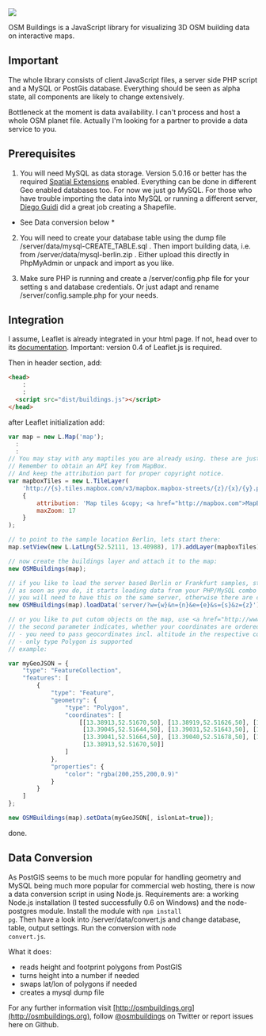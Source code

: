 <img src="https://raw.github.com/kekscom/osmbuildings/master/doc/logo.png"/>

OSM Buildings is a JavaScript library for visualizing 3D OSM building data on interactive maps.

## Important

The whole library consists of client JavaScript files, a server side PHP script and a MySQL or PostGis database.
Everything should be seen as alpha state, all components are likely to change extensively.

Bottleneck at the moment is data availability. I can't process and host a whole OSM planet file.
Actually I'm looking for a partner to provide a data service to you.


## Prerequisites

1. You will need MySQL as data storage. Version 5.0.16 or better has the required [Spatial Extensions](http://dev.mysql.com/doc/refman/5.0/en/spatial-extensions.html) enabled.
Everything can be done in different Geo enabled databases too. For now we just go MySQL.
For those who have trouble importing the data into MySQL or running a different server, [Diego Guidi](https://twitter.com/D_Guidi) did a great job creating a Shapefile.

* See Data conversion below *

2. You will need to create your database table using the dump file /server/data/mysql-CREATE_TABLE.sql .
Then import building data, i.e. from /server/data/mysql-berlin.zip . Either upload this directly in PhpMyAdmin or unpack and import as you like.

3. Make sure PHP is running and create a /server/config.php file for your setting s and database credentials.
Or just adapt and rename /server/config.sample.php for your needs.


## Integration

I assume, Leaflet is already integrated in your html page. If not, head over to its [documentation](http://leaflet.cloudmade.com/reference.html).
Important: version 0.4 of Leaflet.js is required.

Then in header section, add:

```html
<head>
    :
    :
  <script src="dist/buildings.js"></script>
</head>
```

after Leaflet initialization add:

```javascript
var map = new L.Map('map');
  :
  :
// You may stay with any maptiles you are already using. these are just my favourites.
// Remember to obtain an API key from MapBox.
// And keep the attribution part for proper copyright notice.
var mapboxTiles = new L.TileLayer(
    'http://{s}.tiles.mapbox.com/v3/mapbox.mapbox-streets/{z}/{x}/{y}.png',
    {
        attribution: 'Map tiles &copy; <a href="http://mapbox.com">MapBox</a>',
        maxZoom: 17
    }
);

// to point to the sample location Berlin, lets start there:
map.setView(new L.LatLng(52.52111, 13.40988), 17).addLayer(mapboxTiles);

// now create the buildings layer and attach it to the map:
new OSMBuildings(map);

// if you like to load the server based Berlin or Frankfurt samples, start loading use loadData()
// as soon as you do, it starts loading data from your PHP/MySQL combo
// you will need to have this on the same server, otherwise there are cross origin issues
new OSMBuildings(map).loadData('server/?w={w}&n={n}&e={e}&s={s}&z={z}');

// or you like to put cutom objects on the map, use <a href="http://www.geojson.org/geojson-spec.html">GeoJSON</a>
// the second parameter indicates, whether your coordinates are ordered as lat/lon (default) or lon/lat
// - you need to pass geocordinates incl. altitude in the respective coordinates properties.
// - only type Polygon is supported
// example:

var myGeoJSON = {
    "type": "FeatureCollection",
    "features": [
        {
            "type": "Feature",
            "geometry": {
                "type": "Polygon",
                "coordinates": [
                    [[13.38913,52.51670,50], [13.38919,52.51626,50], [13.39047,52.51634,50],
                     [13.39045,52.51644,50], [13.39031,52.51643,50], [13.39028,52.51664,50],
                     [13.39041,52.51664,50], [13.39040,52.51678,50], [13.38913,52.51670,50],
                     [13.38913,52.51670,50]]
                ]
            },
            "properties": {
                "color": "rgba(200,255,200,0.9)"
            }
        }
    ]
};

new OSMBuildings(map).setData(myGeoJSON[, islonLat=true]); 
```


done.

## Data Conversion

As PostGIS seems to be much more popular for handling geometry and MySQL being much more popular for commercial web hosting, there is now a data conversion script in using Node.js.
Requirements are: a working Node.js installation (I tested successfully 0.6 on Windows) and the node-postgres module. Install the module with <code>npm install pg</code>.
Then have a look into /server/data/convert.js and change database, table, output settings.
Run the conversion with <code>node convert.js</code>.

What it does:

- reads height and footprint polygons from PostGIS
- turns height into a number if needed
- swaps lat/lon of polygons if needed
- creates a mysql dump file

For any further information visit [http://osmbuildings.org](http://osmbuildings.org), follow [@osmbuildings](https://twitter.com/osmbuildings) on Twitter or report issues here on Github.